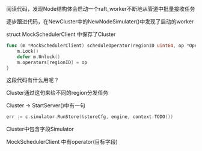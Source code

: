 阅读代码，发现Node结构体会启动一个raft_worker不断地从管道中批量接收任务

逐步跟进代码，在NewCluster中的NewNodeSimulater()中发现了启动的worker

struct MockSchedulerClient 中保存了Cluster
~~~go
func (m *MockSchedulerClient) scheduleOperator(regionID uint64, op *Operator) {
	m.Lock()
	defer m.Unlock()
	m.operators[regionID] = op
}
~~~

这段代码有什么用呢？

Cluster通过这句来给不同的region分发任务

Cluster -> StartServer()中有一句
~~~go
err := c.simulator.RunStore(&storeCfg, engine, context.TODO())
~~~

Cluster中包含字段Simulator

MockSchedulerClient 中有operator(目标字段)


